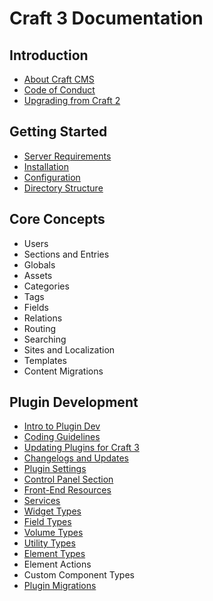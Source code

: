 Craft 3 Documentation
=====================

## Introduction

- [About Craft CMS](introduction.md)
- [Code of Conduct](coc.md)
- [Upgrading from Craft 2](upgrade.md)

## Getting Started

- [Server Requirements](requirements.md)
- [Installation](installation.md)
- [Configuration](configuration.md)
- [Directory Structure](directory-structure.md)

## Core Concepts

- Users
- Sections and Entries
- Globals
- Assets
- Categories
- Tags
- Fields
- Relations
- Routing
- Searching
- Sites and Localization
- Templates
- Content Migrations

## Plugin Development

- [Intro to Plugin Dev](plugin-intro.md)
- [Coding Guidelines](coding-guidelines.md)
- [Updating Plugins for Craft 3](updating-plugins.md)
- [Changelogs and Updates](changelogs-and-updates.md)
- [Plugin Settings](plugin-settings.md)
- [Control Panel Section](cp-section.md)
- [Front-End Resources](resources.md)
- [Services](services.md)
- [Widget Types](widget-types.md)
- [Field Types](field-types.md)
- [Volume Types](volume-types.md)
- [Utility Types](utility-types.md)
- [Element Types](element-types.md)
- Element Actions
- Custom Component Types
- [Plugin Migrations](plugin-migrations.md)
